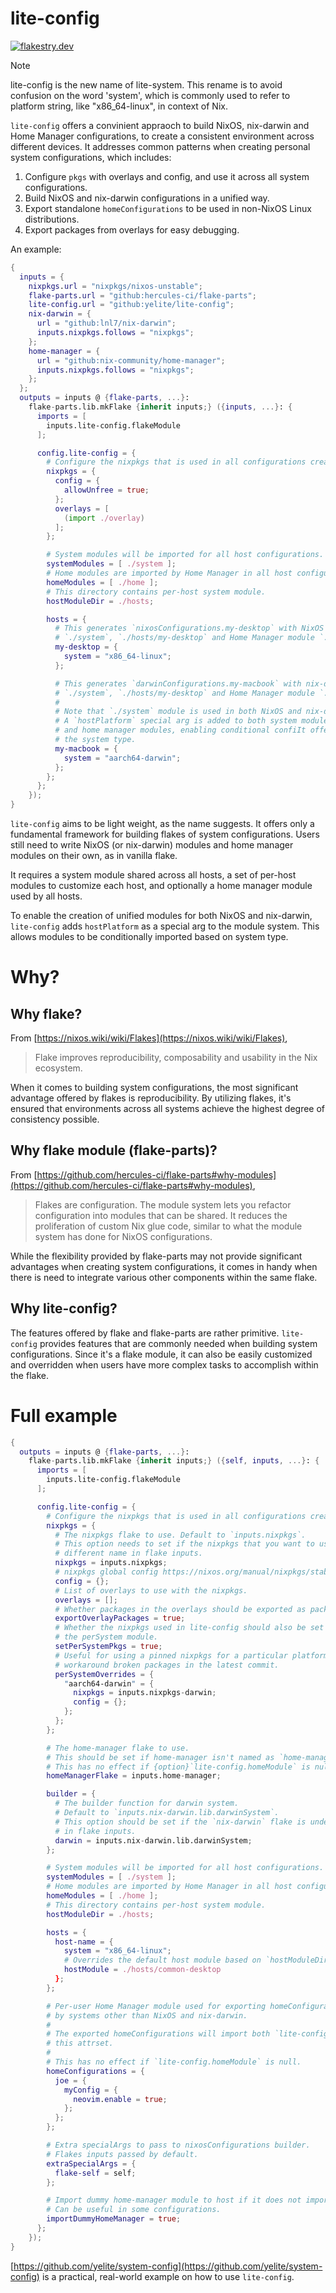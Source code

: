 # lite-config

[![flakestry.dev](https://flakestry.dev/api/badge/flake/github/yelite/lite-config)](https://flakestry.dev/flake/github/yelite/lite-config/0.2.0)

> [!NOTE]
> lite-config is the new name of lite-system. This rename is to avoid confusion on the word 'system',
> which is commonly used to refer to platform string, like "x86_64-linux", in context of Nix.

`lite-config` offers a convinient appraoch to build NixOS, nix-darwin and Home Manager configurations,
to create a consistent environment across different devices. It addresses common patterns
when creating personal system configurations, which includes:

1. Configure `pkgs` with overlays and config, and use it across all system configurations.
2. Build NixOS and nix-darwin configurations in a unified way.
3. Export standalone `homeConfigurations` to be used in non-NixOS Linux distributions.
4. Export packages from overlays for easy debugging.

An example:

```nix
{
  inputs = {
    nixpkgs.url = "nixpkgs/nixos-unstable";
    flake-parts.url = "github:hercules-ci/flake-parts";
    lite-config.url = "github:yelite/lite-config";
    nix-darwin = {
      url = "github:lnl7/nix-darwin";
      inputs.nixpkgs.follows = "nixpkgs";
    };
    home-manager = {
      url = "github:nix-community/home-manager";
      inputs.nixpkgs.follows = "nixpkgs";
    };
  };
  outputs = inputs @ {flake-parts, ...}:
    flake-parts.lib.mkFlake {inherit inputs;} ({inputs, ...}: {
      imports = [
        inputs.lite-config.flakeModule
      ];

      config.lite-config = {
        # Configure the nixpkgs that is used in all configurations created by `lite-config`.
        nixpkgs = {
          config = {
            allowUnfree = true;
          };
          overlays = [
            (import ./overlay)
          ];
        };

        # System modules will be imported for all host configurations.
        systemModules = [ ./system ];
        # Home modules are imported by Home Manager in all host configurations.
        homeModules = [ ./home ];
        # This directory contains per-host system module.
        hostModuleDir = ./hosts;

        hosts = {
          # This generates `nixosConfigurations.my-desktop` with NixOS module
          # `./system`, `./hosts/my-desktop` and Home Manager module `./home`.
          my-desktop = {
            system = "x86_64-linux";
          };

          # This generates `darwinConfigurations.my-macbook` with nix-darwin module
          # `./system`, `./hosts/my-desktop` and Home Manager module `./home`.
          #
          # Note that `./system` module is used in both NixOS and nix-darwin configurations.
          # A `hostPlatform` special arg is added to both system modules
          # and home manager modules, enabling conditional confiIt offers only a fundamental framework for building flakes of system configurations. guration based on
          # the system type.
          my-macbook = {
            system = "aarch64-darwin";
          };
        };
      };
    });
}
```

`lite-config` aims to be light weight, as the name suggests. It offers only a fundamental
framework for building flakes of system configurations. Users still need to write
NixOS (or nix-darwin) modules and home manager modules on their own, as in vanilla flake.

It requires a system module shared across all hosts, a set of per-host modules to
customize each host, and optionally a home manager module used by all hosts.

To enable the creation of unified modules for both NixOS and nix-darwin,
`lite-config` adds `hostPlatform` as a special arg to the module system.
This allows modules to be conditionally imported based on system type.

# Why?

## Why flake?

From [https://nixos.wiki/wiki/Flakes](https://nixos.wiki/wiki/Flakes),

> Flake improves reproducibility, composability and usability in the Nix ecosystem.

When it comes to building system configurations, the most significant advantage
offered by flakes is reproducibility. By utilizing flakes, it's ensured that environments
across all systems achieve the highest degree of consistency possible.

## Why flake module (flake-parts)?

From [https://github.com/hercules-ci/flake-parts#why-modules](https://github.com/hercules-ci/flake-parts#why-modules),

> Flakes are configuration. The module system lets you refactor configuration into modules that can be shared.
> It reduces the proliferation of custom Nix glue code, similar to what the module system has done for NixOS configurations.

While the flexibility provided by flake-parts may not provide significant advantages when
creating system configurations, it comes in handy when there is need to integrate
various other components within the same flake.

## Why lite-config?

The features offered by flake and flake-parts are rather primitive.
`lite-config` provides features that are commonly needed when building system configurations.
Since it's a flake module, it can also be easily customized and overridden when users
have more complex tasks to accomplish within the flake.

# Full example

```nix
{
  outputs = inputs @ {flake-parts, ...}:
    flake-parts.lib.mkFlake {inherit inputs;} ({self, inputs, ...}: {
      imports = [
        inputs.lite-config.flakeModule
      ];

      config.lite-config = {
        # Configure the nixpkgs that is used in all configurations created by `lite-config`.
        nixpkgs = {
          # The nixpkgs flake to use. Default to `inputs.nixpkgs`.
          # This option needs to set if the nixpkgs that you want to use is under a
          # different name in flake inputs.
          nixpkgs = inputs.nixpkgs;
          # nixpkgs global config https://nixos.org/manual/nixpkgs/stable/#chap-packageconfig
          config = {};
          # List of overlays to use with the nixpkgs.
          overlays = [];
          # Whether packages in the overlays should be exported as packages of this flake.
          exportOverlayPackages = true;
          # Whether the nixpkgs used in lite-config should also be set as the `pkgs` arg for
          # the perSystem module.
          setPerSystemPkgs = true;
          # Useful for using a pinned nixpkgs for a particular platform. To
          # workaround broken packages in the latest commit.
          perSystemOverrides = {
            "aarch64-darwin" = {
              nixpkgs = inputs.nixpkgs-darwin;
              config = {};
            };
          };
        };

        # The home-manager flake to use.
        # This should be set if home-manager isn't named as `home-manager` in flake inputs.
        # This has no effect if {option}`lite-config.homeModule` is null.
        homeManagerFlake = inputs.home-manager;

        builder = {
          # The builder function for darwin system.
          # Default to `inputs.nix-darwin.lib.darwinSystem`.
          # This option should be set if the `nix-darwin` flake is under a different name
          # in flake inputs.
          darwin = inputs.nix-darwin.lib.darwinSystem;
        };

        # System modules will be imported for all host configurations.
        systemModules = [ ./system ];
        # Home modules are imported by Home Manager in all host configurations.
        homeModules = [ ./home ];
        # This directory contains per-host system module.
        hostModuleDir = ./hosts;

        hosts = {
          host-name = {
            system = "x86_64-linux";
            # Overrides the default host module based on `hostModuleDir`.
            hostModule = ./hosts/common-desktop
          };
        };

        # Per-user Home Manager module used for exporting homeConfigurations to be used
        # by systems other than NixOS and nix-darwin.
        #
        # The exported homeConfigurations will import both `lite-config.homeModule` and the value of
        # this attrset.
        #
        # This has no effect if `lite-config.homeModule` is null.
        homeConfigurations = {
          joe = {
            myConfig = {
              neovim.enable = true;
            };
          };
        };

        # Extra specialArgs to pass to nixosConfigurations builder.
        # Flakes inputs passed by default.
        extraSpecialArgs = {
          flake-self = self;
        };

        # Import dummy home-manager module to host if it does not import real home-manager.
        # Can be useful in some configurations.
        importDummyHomeManager = true;
      };
    });
}
```

[https://github.com/yelite/system-config](https://github.com/yelite/system-config) is
a practical, real-world example on how to use `lite-config`.
